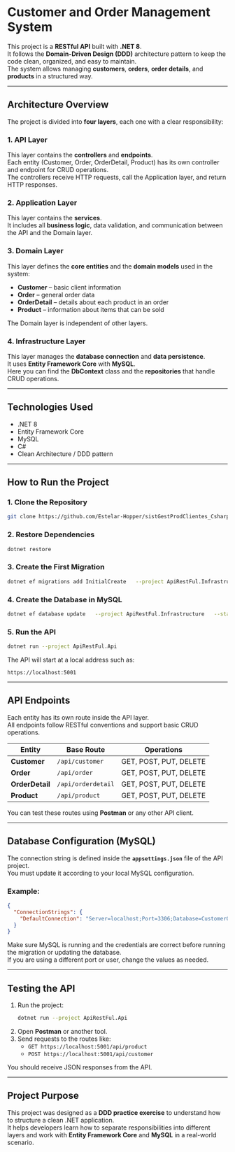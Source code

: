 # Customer and Order Management System

This project is a **RESTful API** built with **.NET 8**.  
It follows the **Domain-Driven Design (DDD)** architecture pattern to keep the code clean, organized, and easy to maintain.  
The system allows managing **customers**, **orders**, **order details**, and **products** in a structured way.

---

## Architecture Overview

The project is divided into **four layers**, each one with a clear responsibility:

### 1. API Layer
This layer contains the **controllers** and **endpoints**.  
Each entity (Customer, Order, OrderDetail, Product) has its own controller and endpoint for CRUD operations.  
The controllers receive HTTP requests, call the Application layer, and return HTTP responses.

### 2. Application Layer
This layer contains the **services**.  
It includes all **business logic**, data validation, and communication between the API and the Domain layer.

### 3. Domain Layer
This layer defines the **core entities** and the **domain models** used in the system:
- **Customer** – basic client information  
- **Order** – general order data  
- **OrderDetail** – details about each product in an order  
- **Product** – information about items that can be sold  

The Domain layer is independent of other layers.

### 4. Infrastructure Layer
This layer manages the **database connection** and **data persistence**.  
It uses **Entity Framework Core** with **MySQL**.  
Here you can find the **DbContext** class and the **repositories** that handle CRUD operations.

---

## Technologies Used
- .NET 8  
- Entity Framework Core  
- MySQL  
- C#  
- Clean Architecture / DDD pattern

---

## How to Run the Project

### 1. Clone the Repository
```bash
git clone https://github.com/Estelar-Hopper/sistGestProdClientes_Csharp.git

```

### 2. Restore Dependencies
```bash
dotnet restore
```

### 3. Create the First Migration
```bash
dotnet ef migrations add InitialCreate   --project ApiRestFul.Infrastructure   --startup-project ApiRestFul.Api
```

### 4. Create the Database in MySQL
```bash
dotnet ef database update   --project ApiRestFul.Infrastructure   --startup-project ApiRestFul.Api
```

### 5. Run the API
```bash
dotnet run --project ApiRestFul.Api
```

The API will start at a local address such as:
```
https://localhost:5001
```

---

## API Endpoints

Each entity has its own route inside the API layer.  
All endpoints follow RESTful conventions and support basic CRUD operations.

| Entity | Base Route | Operations |
|---------|-------------|-------------|
| **Customer** | `/api/customer` | GET, POST, PUT, DELETE |
| **Order** | `/api/order` | GET, POST, PUT, DELETE |
| **OrderDetail** | `/api/orderdetail` | GET, POST, PUT, DELETE |
| **Product** | `/api/product` | GET, POST, PUT, DELETE |

You can test these routes using **Postman** or any other API client.

---

## Database Configuration (MySQL)

The connection string is defined inside the **`appsettings.json`** file of the API project.  
You must update it according to your local MySQL configuration.

### Example:
```json
{
  "ConnectionStrings": {
    "DefaultConnection": "Server=localhost;Port=3306;Database=CustomerOrderDB;User=youruser;Password=yourpassword;"
  }
}
```

Make sure MySQL is running and the credentials are correct before running the migration or updating the database.  
If you are using a different port or user, change the values as needed.

---

## Testing the API

1. Run the project:  
   ```bash
   dotnet run --project ApiRestFul.Api
   ```
2. Open **Postman** or another tool.  
3. Send requests to the routes like:  
   - `GET https://localhost:5001/api/product`  
   - `POST https://localhost:5001/api/customer`  

You should receive JSON responses from the API.

---

## Project Purpose

This project was designed as a **DDD practice exercise** to understand how to structure a clean .NET application.  
It helps developers learn how to separate responsibilities into different layers and work with **Entity Framework Core** and **MySQL** in a real-world scenario.
